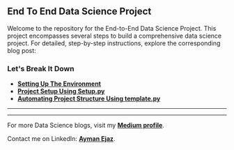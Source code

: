 ## End To End  Data Science Project 

<p>Welcome to the repository for the End-to-End Data Science Project. This project encompasses several steps to build a comprehensive data science project. For detailed, step-by-step instructions, explore the corresponding blog post:</p>

<h3>Let's Break It Down</h3>
<ul>
  <li><b><a href="https://medium.com/@aymanejaz/end-to-end-data-science-project-part-1-setting-up-the-environment-97f782e7045e"
      target="_blank">Setting Up The Environment</a></b></li>
  
  <li><b><a href="https://medium.com/@aymanejaz/end-to-end-data-science-project-part-2-project-setup-using-setup-py-bca448091714"
      target="_blank">Project Setup Using Setup.py</a></b></li>

  <li><b><a href="https://medium.com/@aymanejaz/end-to-end-data-science-project-part-3-automating-project-structure-using-template-py-2c5949223a71"
      target="_blank">Automating Project Structure Using template.py</a></b></li>
</ul>

<hr><hr>

<p>For more Data Science blogs, visit my <b><a
      href="https://medium.com/@aymanejaz/"
      target="_blank">Medium profile</a></b>.</p>

<p>Contact me on LinkedIn: <b><a href="https://www.linkedin.com/in/aymanejaz/" target="_blank">Ayman Ejaz</a></b>.</p>

</body>
</html>
